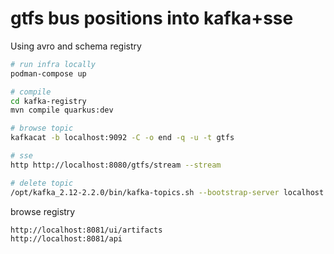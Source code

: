# gtfs bus positions into kafka+sse

Using avro and schema registry
```bash
# run infra locally
podman-compose up

# compile
cd kafka-registry
mvn compile quarkus:dev

# browse topic
kafkacat -b localhost:9092 -C -o end -q -u -t gtfs

# sse
http http://localhost:8080/gtfs/stream --stream

# delete topic
/opt/kafka_2.12-2.2.0/bin/kafka-topics.sh --bootstrap-server localhost:9092 --delete --topic gtfs
```

browse registry
```
http://localhost:8081/ui/artifacts
http://localhost:8081/api
```

